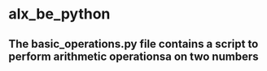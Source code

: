 # alx_be_python
## The basic_operations.py file contains a script to perform arithmetic operationsa on two numbers